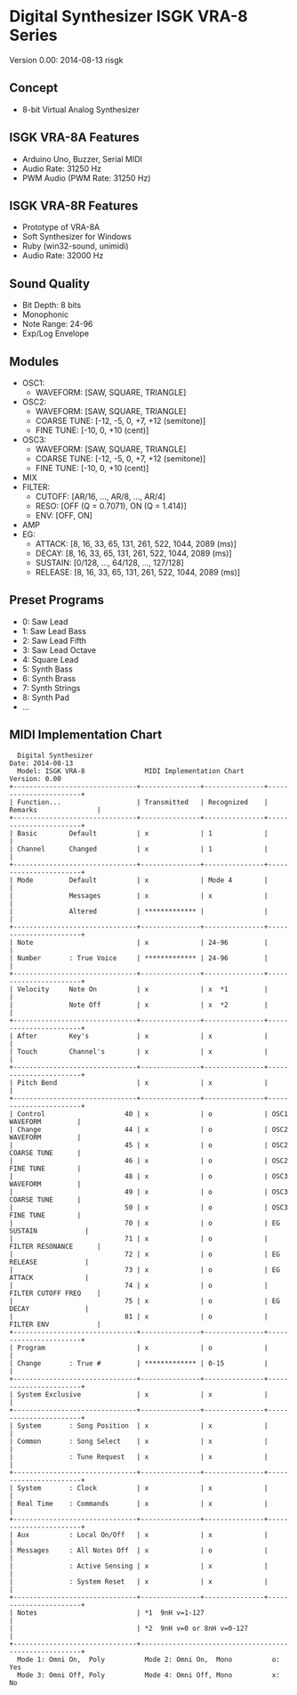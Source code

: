 # Digital Synthesizer ISGK VRA-8 Series

Version 0.00: 2014-08-13 risgk

## Concept

- 8-bit Virtual Analog Synthesizer

## ISGK VRA-8A Features

- Arduino Uno, Buzzer, Serial MIDI
- Audio Rate: 31250 Hz
- PWM Audio (PWM Rate: 31250 Hz)

## ISGK VRA-8R Features

- Prototype of VRA-8A
- Soft Synthesizer for Windows
- Ruby (win32-sound, unimidi)
- Audio Rate: 32000 Hz

## Sound Quality

- Bit Depth: 8 bits
- Monophonic
- Note Range: 24-96
- Exp/Log Envelope

## Modules

- OSC1:
    - WAVEFORM: [SAW, SQUARE, TRIANGLE]
- OSC2:
    - WAVEFORM: [SAW, SQUARE, TRIANGLE]
    - COARSE TUNE: [-12, -5, 0, +7, +12 (semitone)]
    - FINE TUNE: [-10, 0, +10 (cent)]
- OSC3:
    - WAVEFORM: [SAW, SQUARE, TRIANGLE]
    - COARSE TUNE: [-12, -5, 0, +7, +12 (semitone)]
    - FINE TUNE: [-10, 0, +10 (cent)]
- MIX
- FILTER:
    - CUTOFF: [AR/16, ..., AR/8, ..., AR/4]
    - RESO: [OFF (Q = 0.7071), ON (Q = 1.414)]
    - ENV: [OFF, ON]
- AMP
- EG:
    - ATTACK: [8, 16, 33, 65, 131, 261, 522, 1044, 2089 (ms)]
    - DECAY: [8, 16, 33, 65, 131, 261, 522, 1044, 2089 (ms)]
    - SUSTAIN: [0/128, ..., 64/128, ..., 127/128]
    - RELEASE: [8, 16, 33, 65, 131, 261, 522, 1044, 2089 (ms)]

## Preset Programs

- 0: Saw Lead
- 1: Saw Lead Bass
- 2: Saw Lead Fifth
- 3: Saw Lead Octave
- 4: Square Lead
- 5: Synth Bass
- 6: Synth Brass
- 7: Synth Strings
- 8: Synth Pad
- ...

## MIDI Implementation Chart

      Digital Synthesizer                                             Date: 2014-08-13
      Model: ISGK VRA-8               MIDI Implementation Chart       Version: 0.00
    +-------------------------------+---------------+---------------+-----------------------+
    | Function...                   | Transmitted   | Recognized    | Remarks               |
    +-------------------------------+---------------+---------------+-----------------------+
    | Basic        Default          | x             | 1             |                       |
    | Channel      Changed          | x             | 1             |                       |
    +-------------------------------+---------------+---------------+-----------------------+
    | Mode         Default          | x             | Mode 4        |                       |
    |              Messages         | x             | x             |                       |
    |              Altered          | ************* |               |                       |
    +-------------------------------+---------------+---------------+-----------------------+
    | Note                          | x             | 24-96         |                       |
    | Number       : True Voice     | ************* | 24-96         |                       |
    +-------------------------------+---------------+---------------+-----------------------+
    | Velocity     Note On          | x             | x  *1         |                       |
    |              Note Off         | x             | x  *2         |                       |
    +-------------------------------+---------------+---------------+-----------------------+
    | After        Key's            | x             | x             |                       |
    | Touch        Channel's        | x             | x             |                       |
    +-------------------------------+---------------+---------------+-----------------------+
    | Pitch Bend                    | x             | x             |                       |
    +-------------------------------+---------------+---------------+-----------------------+
    | Control                    40 | x             | o             | OSC1 WAVEFORM         |
    | Change                     44 | x             | o             | OSC2 WAVEFORM         |
    |                            45 | x             | o             | OSC2 COARSE TUNE      |
    |                            46 | x             | o             | OSC2 FINE TUNE        |
    |                            48 | x             | o             | OSC3 WAVEFORM         |
    |                            49 | x             | o             | OSC3 COARSE TUNE      |
    |                            50 | x             | o             | OSC3 FINE TUNE        |
    |                            70 | x             | o             | EG SUSTAIN            |
    |                            71 | x             | o             | FILTER RESONANCE      |
    |                            72 | x             | o             | EG RELEASE            |
    |                            73 | x             | o             | EG ATTACK             |
    |                            74 | x             | o             | FILTER CUTOFF FREQ    |
    |                            75 | x             | o             | EG DECAY              |
    |                            81 | x             | o             | FILTER ENV            |
    +-------------------------------+---------------+---------------+-----------------------+
    | Program                       | x             | o             |                       |
    | Change       : True #         | ************* | 0-15          |                       |
    +-------------------------------+---------------+---------------+-----------------------+
    | System Exclusive              | x             | x             |                       |
    +-------------------------------+---------------+---------------+-----------------------+
    | System       : Song Position  | x             | x             |                       |
    | Common       : Song Select    | x             | x             |                       |
    |              : Tune Request   | x             | x             |                       |
    +-------------------------------+---------------+---------------+-----------------------+
    | System       : Clock          | x             | x             |                       |
    | Real Time    : Commands       | x             | x             |                       |
    +-------------------------------+---------------+---------------+-----------------------+
    | Aux          : Local On/Off   | x             | x             |                       |
    | Messages     : All Notes Off  | x             | o             |                       |
    |              : Active Sensing | x             | x             |                       |
    |              : System Reset   | x             | x             |                       |
    +-------------------------------+---------------+---------------+-----------------------+
    | Notes                         | *1  9nH v=1-127                                       |
    |                               | *2  9nH v=0 or 8nH v=0-127                            |
    +-------------------------------+-------------------------------------------------------+
      Mode 1: Omni On,  Poly          Mode 2: Omni On,  Mono          o: Yes
      Mode 3: Omni Off, Poly          Mode 4: Omni Off, Mono          x: No
